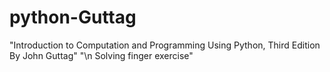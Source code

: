 # python-Guttag
"Introduction to Computation and Programming Using Python, Third Edition By John Guttag" 
"\n Solving finger exercise"
